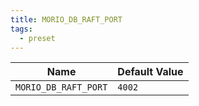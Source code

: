 ```yaml
---
title: MORIO_DB_RAFT_PORT
tags:
  - preset
---
```


<!-- MORIO_AUTO_GENERATED_CONTENT_STARTS - Manual changes made below will be overwritten -->

| Name                 | Default Value |
| -------------------- | ------------- |
| `MORIO_DB_RAFT_PORT` | `4002`        |

<!-- MORIO_AUTO_GENERATED_CONTENT_ENDS - Manual changes made above will be overwritten -->
